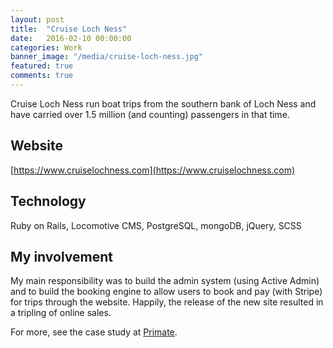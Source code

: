 ```yaml
---
layout: post
title:  "Cruise Loch Ness"
date:   2016-02-10 00:00:00
categories: Work
banner_image: "/media/cruise-loch-ness.jpg"
featured: true
comments: true
---
```


Cruise Loch Ness run boat trips from the southern bank of Loch Ness and have carried over 1.5 million (and counting) passengers in that time.

<!--more-->

## Website

[https://www.cruiselochness.com](https://www.cruiselochness.com)

## Technology

Ruby on Rails, Locomotive CMS, PostgreSQL, mongoDB, jQuery, SCSS

## My involvement

My main responsibility was to build the admin system (using Active Admin) and to build the booking engine to allow users to book and pay (with Stripe) for trips through the website. Happily, the release of the new site resulted in a tripling of online sales.

For more, see the case study at [Primate](https://www.primate.co.uk/clients/cln).
